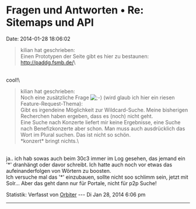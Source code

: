 Fragen und Antworten • Re: Sitemaps und API
===========================================

Date: 2014-01-28 18:06:02

> <div>
>
> kilian hat geschrieben:\
> Einen Prototypen der Seite gibt es hier zu bestaunen:\
> <http://paddg.fsmb.de/>\
>
> </div>

\
cool!\

> <div>
>
> kilian hat geschrieben:\
> Noch eine zusätzliche Frage
> ![;-)](http://forum.yacy-websuche.de/images/smilies/icon_e_wink.gif "Wink")
> (wird glaub ich hier ein riesen Feature-Request-Thema):\
> Gibt es irgendeine Möglichkeit zur Wildcard-Suche. Meine bisherigen
> Recherchen haben ergeben, dass es (noch) nicht geht.\
> Eine Suche nach Konzerte liefert mir keine Ergebnisse, eine Suche nach
> Benefizkonzerte aber schon. Man muss auch ausdrücklich das Wort im
> Plural suchen. Das ist nicht so schön.\
> \*konzert\* bringt nichts.\
>
> </div>

\
ja.. ich hab sowas auch beim 30c3 immer im Log gesehen, das jemand ein
\'\*\' dranhängt oder davor schreibt. Ich hatte auch noch vor etwas das
aufeinanderfolgen von Wörtern zu boosten.\
Ich versuche mal das \'\*\' einzubauen, sollte nicht soo schlimm sein,
jetzt mit Solr\... Aber das geht dann nur für Portale, nicht für p2p
Suche!

Statistik: Verfasst von
[Orbiter](http://forum.yacy-websuche.de/memberlist.php?mode=viewprofile&u=2)
--- Di Jan 28, 2014 6:06 pm

------------------------------------------------------------------------
